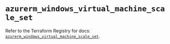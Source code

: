 # `azurerm_windows_virtual_machine_scale_set`

Refer to the Terraform Registry for docs: [`azurerm_windows_virtual_machine_scale_set`](https://registry.terraform.io/providers/hashicorp/azurerm/4.38.0/docs/resources/windows_virtual_machine_scale_set).
